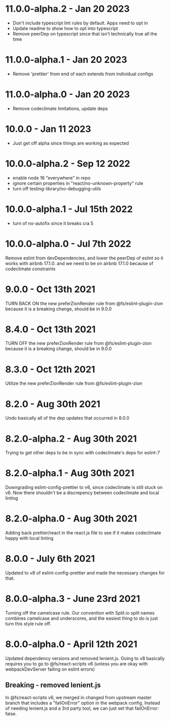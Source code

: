
# 11.0.0-alpha.2 - Jan 20 2023

- Don't include typescript lint rules by default. Apps need to opt in
- Update readme to show how to opt into typescript
- Remove peerDep on typescript since that isn't technically true all the time

# 11.0.0-alpha.1 - Jan 20 2023

- Remove 'prettier' from end of each extends from individual configs

# 11.0.0-alpha.0 - Jan 20 2023

- Remove codeclimate limitations, update deps

# 10.0.0 - Jan 11 2023

- Just get off alpha since things are working as expected

# 10.0.0-alpha.2 - Sep 12 2022

- enable node 16 "everywhere" in repo
- ignore certain properties in "react/no-unknown-property" rule
- turn off testing-library/no-debugging-utils

# 10.0.0-alpha.1 - Jul 15th 2022

- turn of no-autofix since it breaks cra 5

# 10.0.0-alpha.0 - Jul 7th 2022

Remove eslint from devDependencies, and lower the peerDep of eslint so it works with airbnb 17.1.0. 
and we need to be on airbnb 17.1.0 because of codeclimate constraints

# 9.0.0 - Oct 13th 2021

TURN BACK ON the new preferZionRender rule from @fs/eslint-plugin-zion because it is a breaking change, should be in 9.0.0

# 8.4.0 - Oct 13th 2021

TURN OFF the new preferZionRender rule from @fs/eslint-plugin-zion because it is a breaking change, should be in 9.0.0

# 8.3.0 - Oct 12th 2021

Utilize the new preferZionRender rule from @fs/eslint-plugin-zion

# 8.2.0 - Aug 30th 2021

Undo basically all of the dep updates that occurred in 8.0.0

# 8.2.0-alpha.2 - Aug 30th 2021

Trying to get other deps to be in sync with codeclimate's deps for eslint-7

# 8.2.0-alpha.1 - Aug 30th 2021

Downgrading eslint-config-prettier to v6, since codeclimate is still stuck on v6. Now there shouldn't be a discrepency
between codeclimate and local linting

# 8.2.0-alpha.0 - Aug 30th 2021

Adding back prettier/react in the react.js file to see if it makes codeclimate happy with local linting

# 8.0.0 - July 6th 2021

Updated to v8 of eslint-config-prettier and made the necessary changes for that.


# 8.0.0-alpha.3 - June 23rd 2021

Turning off the camelcase rule. Our convention with Split.io split names combines camelcase and underscores, and the easiest thing to do
is just turn this style rule off.


# 8.0.0-alpha.0 - April 12th 2021

Updated dependency versions and removed lenient.js. Going to v8 basically requires you to go to @fs/react-scripts v6 (unless you 
are okay with webpackDevServer failing on eslint errors)

## Breaking - removed lenient.js
In @fs/react-scripts v6, we merged in changed from upstream master branch that includes a "failOnError" option in the webpack config.
Instead of needing lenient.js and a 3rd party tool, we can just set that failOnError: false.

